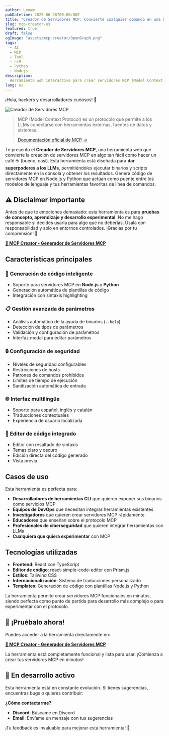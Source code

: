 ```yaml
---
author: Lenam
pubDatetime: 2025-06-26T00:00:00Z
title: "Creador de Servidores MCP: Convierte cualquier comando en una herramienta de IA en 5 minutos"
slug: mcp-creator-es
featured: true
draft: false
ogImage: "assets/mcp-creator/OpenGraph.png"
tags:
  - AI
  - MCP
  - Tool
  - LLM
  - Python
  - Nodejs
description:
  Herramienta web interactiva para crear servidores MCP (Model Context Protocol) personalizados. Permite generar código de servidores MCP en Node.js y Python a partir de la configuración de binarios o scripts existentes, incluyendo gestión de parámetros, configuración de seguridad y validación de entrada.
lang: es
---
```


¡Hola, hackers y desarrolladores curiosos! 👋 

![Creador de Servidores MCP](/assets/mcp-creator/OpenGraph.png)

> MCP (Model Context Protocol) es un protocolo que permite a los LLMs
> conectarse con herramientas externas, fuentes de datos y sistemas.
> 
> [Documentación oficial de MCP →](https://modelcontextprotocol.io/docs/mcp)

Te presento el **Creador de Servidores MCP**, una herramienta web que convierte la creación de servidores MCP en algo tan fácil como hacer un café ☕ (bueno, casi). Esta herramienta está diseñada para **dar superpoderes a los LLMs**, permitiéndoles ejecutar binarios y scripts directamente en la consola y obtener los resultados. Genera código de servidores MCP en Node.js y Python que actúan como puente entre los modelos de lenguaje y tus herramientas favoritas de línea de comandos.

## ⚠️ Disclaimer importante

Antes de que te emociones demasiado: esta herramienta es para **pruebas de concepto, aprendizaje y desarrollo experimental**. No me hago responsable si decides usarla para algo que no deberías. Úsala con responsabilidad y solo en entornos controlados. ¡Gracias por tu comprensión! 🙏

**[🔗 MCP Creator - Generador de Servidores MCP](/es/mcp-creator/)**

## Características principales

### 🔧 **Generación de código inteligente**
- Soporte para servidores MCP en **Node.js** y **Python**
- Generación automática de plantillas de código
- Integración con sintaxis highlighting

### 📋 **Gestión avanzada de parámetros**
- Análisis automático de la ayuda de binarios (`--help`)
- Detección de tipos de parámetros
- Validación y configuración de parámetros
- Interfaz modal para editar parámetros

### 🔒 **Configuración de seguridad**
- Niveles de seguridad configurables
- Restricciones de hosts
- Patrones de comandos prohibidos
- Límites de tiempo de ejecución
- Sanitización automática de entrada

### 🌐 **Interfaz multilingüe**
- Soporte para español, inglés y catalán
- Traducciones contextuales
- Experiencia de usuario localizada

### 🎨 **Editor de código integrado**
- Editor con resaltado de sintaxis
- Temas claro y oscuro
- Edición directa del código generado
- Vista previa

## Casos de uso

Esta herramienta es perfecta para:

- **Desarrolladores de herramientas CLI** que quieren exponer sus binarios como servicios MCP
- **Equipos de DevOps** que necesitan integrar herramientas existentes
- **Investigadores** que quieren crear servidores MCP rápidamente
- **Educadores** que enseñan sobre el protocolo MCP
- **Profesionales de ciberseguridad** que quieren integrar herramientas con LLMs
- **Cualquiera que quiera experimentar** con MCP

## Tecnologías utilizadas

- **Frontend**: React con TypeScript
- **Editor de código**: react-simple-code-editor con Prism.js
- **Estilos**: Tailwind CSS
- **Internacionalización**: Sistema de traducciones personalizado
- **Templates**: Generación de código con plantillas Node.js y Python

La herramienta permite crear servidores MCP funcionales en minutos, siendo perfecta como punto de partida para desarrollo más complejo o para experimentar con el protocolo.

## 🚀 **¡Pruébalo ahora!**

Puedes acceder a la herramienta directamente en:

**[🔗 MCP Creator - Generador de Servidores MCP](/es/mcp-creator/)**

La herramienta está completamente funcional y lista para usar. ¡Comienza a crear tus servidores MCP en minutos!

## 🚧 **En desarrollo activo**

Esta herramienta está en constante evolución. Si tienes sugerencias, encuentras bugs o quieres contribuir:

**¿Cómo contactarme?**
- **Discord**: Búscame en Discord
- **Email**: Envíame un mensaje con tus sugerencias

¡Tu feedback es invaluable para mejorar esta herramienta! 🚀
